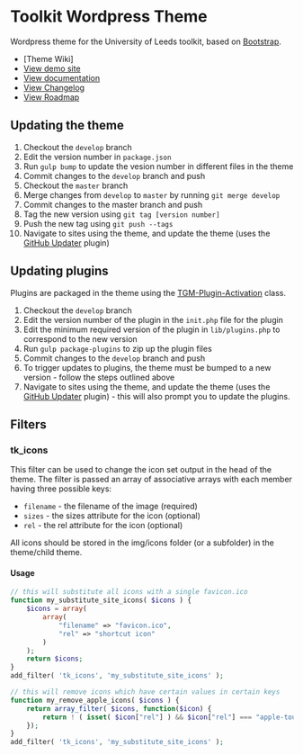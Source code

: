 Toolkit Wordpress Theme
=======================

Wordpress theme for the University of Leeds toolkit, based on [Bootstrap](https://getbootstrap.com/).

 * [Theme Wiki]
 * [View demo site](http://leeds.wpengine.com/toolkit/)
 * [View documentation](http://toolkit.leeds.ac.uk/)
 * [View Changelog](CHANGES.md)
 * [View Roadmap](ROADMAP.md)

Updating the theme
------------------

1. Checkout the `develop` branch
2. Edit the version number in `package.json`
3. Run `gulp bump` to update the vesion number in different files in the theme
4. Commit changes to the `develop` branch and push
4. Checkout the `master` branch
5. Merge changes from `develop` to `master` by running `git merge develop`
6. Commit changes to the master branch and push
7. Tag the new version using `git tag [version number]`
8. Push the new tag using `git push --tags`
9. Navigate to sites using the theme, and update the theme (uses the [GitHub Updater](https://github.com/afragen/github-updater) plugin)

Updating plugins
----------------

Plugins are packaged in the theme using the [TGM-Plugin-Activation](http://tgmpluginactivation.com/) class.

1. Checkout the `develop` branch
2. Edit the version number of the plugin in the `init.php` file for the plugin
3. Edit the minimum required version of the plugin in `lib/plugins.php` to correspond to the new version
3. Run `gulp package-plugins` to zip up the plugin files
4. Commit changes to the `develop` branch and push
4. To trigger updates to plugins, the theme must be bumped to a new version - follow the steps outlined above
9. Navigate to sites using the theme, and update the theme (uses the [GitHub Updater](https://github.com/afragen/github-updater) plugin) - this will also prompt you to update the plugins.

Filters
-------

### tk_icons

This filter can be used to change the icon set output in the head of the theme. The filter is passed an array of associative arrays with each member having three possible keys:

* `filename` - the filename of the image (required)
* `sizes` - the sizes attribute for the icon (optional)
* `rel` - the rel attribute for the icon (optional)

All icons should be stored in the img/icons folder (or a subfolder) in the theme/child theme.

#### Usage

```php
// this will substitute all icons with a single favicon.ico
function my_substitute_site_icons( $icons ) {
	$icons = array(
		array(
            "filename" => "favicon.ico",
            "rel" => "shortcut icon"
		)
	);
	return $icons;
}
add_filter( 'tk_icons', 'my_substitute_site_icons' );

// this will remove icons which have certain values in certain keys
function my_remove_apple_icons( $icons ) {
	return array_filter( $icons, function($icon) {
		return ! ( isset( $icon["rel"] ) && $icon["rel"] === "apple-touch-icon-precomposed" );
	});
}
add_filter( 'tk_icons', 'my_substitute_site_icons' );
```